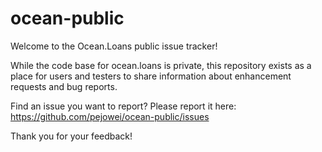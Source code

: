 # ocean-public

Welcome to the Ocean.Loans public issue tracker!

While the code base for ocean.loans is private, this repository exists as a place for users and testers to share information about enhancement requests and bug reports. 

Find an issue you want to report? Please report it here: https://github.com/pejowei/ocean-public/issues

Thank you for your feedback!
